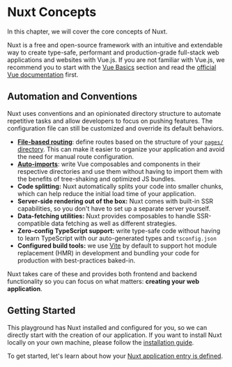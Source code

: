 # Nuxt Concepts

In this chapter, we will cover the core concepts of Nuxt.

Nuxt is a free and open-source framework with an intuitive and extendable way to create type-safe, performant and production-grade full-stack web applications and websites with Vue.js. If you are not familiar with Vue.js, we recommend you to start with the [Vue Basics](/vue/intro) section and read the [official Vue documentation](https://vuejs.org/) first.

## Automation and Conventions

Nuxt uses conventions and an opinionated directory structure to automate repetitive tasks and allow developers to focus on pushing features. The configuration file can still be customized and override its default behaviors.

- [**File-based routing**](/concepts/routing): define routes based on the structure of your [`pages/` directory](/docs/guide/directory-structure/pages). This can make it easier to organize your application and avoid the need for manual route configuration.
- [**Auto-imports**](/concepts/auto-imports): write Vue composables and components in their respective directories and use them without having to import them with the benefits of tree-shaking and optimized JS bundles.
- **Code splitting:** Nuxt automatically splits your code into smaller chunks, which can help reduce the initial load time of your application.
- **Server-side rendering out of the box:** Nuxt comes with built-in SSR capabilities, so you don't have to set up a separate server yourself.
- **Data-fetching utilities:** Nuxt provides composables to handle SSR-compatible data fetching as well as different strategies.
- **Zero-config TypeScript support:** write type-safe code without having to learn TypeScript with our auto-generated types and `tsconfig.json`
- **Configured build tools:** we use [Vite](https://vitejs.dev) by default to support hot module replacement (HMR) in development and bundling your code for production with best-practices baked-in.

Nuxt takes care of these and provides both frontend and backend functionality so you can focus on what matters: **creating your web application**.

## Getting Started

This playground has Nuxt installed and configured for you, so we can directly start with the creation of our application. If you want to install Nuxt locally on your own machine, please follow the [installation guide](https://nuxt.com/docs/getting-started/installation).

To get started, let's learn about how your [Nuxt application entry is defined](/concepts/app-vue).
